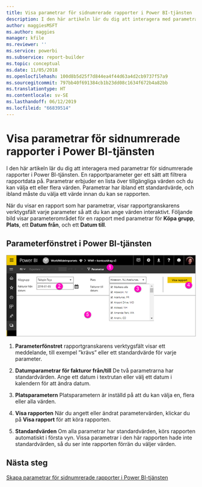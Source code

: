 ```yaml
---
title: Visa parametrar för sidnumrerade rapporter i Power BI-tjänsten
description: I den här artikeln lär du dig att interagera med parametrar för sidnumrerade rapporter i Power BI-tjänsten.
author: maggiesMSFT
ms.author: maggies
manager: kfile
ms.reviewer: ''
ms.service: powerbi
ms.subservice: report-builder
ms.topic: conceptual
ms.date: 11/05/2018
ms.openlocfilehash: 100d8b5d25f7d844ea4f44d63a4d2cb9737f57a9
ms.sourcegitcommit: 797bb40f691384cb1b23dd08c1634f672b4a82bb
ms.translationtype: HT
ms.contentlocale: sv-SE
ms.lasthandoff: 06/12/2019
ms.locfileid: "66839514"
---
```

# <a name="view-parameters-for-paginated-reports-in-the-power-bi-service"></a>Visa parametrar för sidnumrerade rapporter i Power BI-tjänsten

I den här artikeln lär du dig att interagera med parametrar för sidnumrerade rapporter i Power BI-tjänsten.  En rapportparameter ger ett sätt att filtrera rapportdata på. Parametrar erbjuder en lista över tillgängliga värden och du kan välja ett eller flera värden. Parametrar har ibland ett standardvärde, och ibland måste du välja ett värde innan du kan se rapporten.  

När du visar en rapport som har parametrar, visar rapportgranskarens verktygsfält varje parameter så att du kan ange värden interaktivt. Följande bild visar parameterområdet för en rapport med parametrar för **Köpa grupp**, **Plats**, ett **Datum från**, och ett **Datum till**.  

## <a name="parameters-pane-in-the-power-bi-service"></a>Parameterfönstret i Power BI-tjänsten

![Visa sidnumrerad rapport med parametrar](media/paginated-reports-view-parameters/power-bi-paginated-view-parameters.png)
  
1.  **Parameterfönstret** rapportgranskarens verktygsfält visar ett meddelande, till exempel ”krävs” eller ett standardvärde för varje parameter.    
  
2.  **Datumparametrar för fakturor från/till**  De två parametrarna har standardvärden. Ange ett datum i textrutan eller välj ett datum i kalendern för att ändra datum.  
  
3.  **Platsparametern** Platsparametern är inställd på att du kan välja en, flera eller alla värden. 
  
4.  **Visa rapporten** När du angett eller ändrat parametervärden, klickar du på **Visa rapport** för att köra rapporten. 

5. **Standardvärden** Om alla parametrar har standardvärden, körs rapporten automatiskt i första vyn. Vissa parametrar i den här rapporten hade inte standardvärden, så du ser inte rapporten förrän du väljer värden.  

## <a name="next-steps"></a>Nästa steg

[Skapa parametrar för sidnumrerade rapporter i Power BI-tjänsten](paginated-reports-parameters.md)
